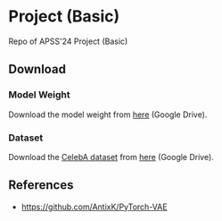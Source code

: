 # Project (Basic)

Repo of APSS'24 Project (Basic)

## Download

### Model Weight
Download the model weight from [here](https://drive.google.com/file/d/1MzvLrmh5cN-DI-61eXXbwO31qi5ZbtaA/view?usp=sharing) (Google Drive).

### Dataset
Download the [CelebA dataset](https://mmlab.ie.cuhk.edu.hk/projects/CelebA.html) from [here](https://drive.google.com/file/d/1m8-EBPgi5MRubrm6iQjafK2QMHDBMSfJ/view) (Google Drive).

## References
- https://github.com/AntixK/PyTorch-VAE